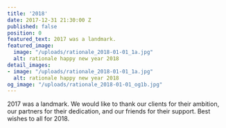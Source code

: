 ```yaml
---
title: '2018'
date: 2017-12-31 21:30:00 Z
published: false
position: 0
featured_text: 2017 was a landmark.
featured_image:
  image: "/uploads/rationale_2018-01-01_1a.jpg"
  alt: rationale happy new year 2018
detail_images:
- image: "/uploads/rationale_2018-01-01_1a.jpg"
  alt: rationale happy new year 2018
og_image: "/uploads/rationale_2018-01-01_og1b.jpg"
---
```


2017 was a landmark. We would like to thank our clients for their ambition, our partners for their dedication, and our friends for their support. Best wishes to all for 2018.
